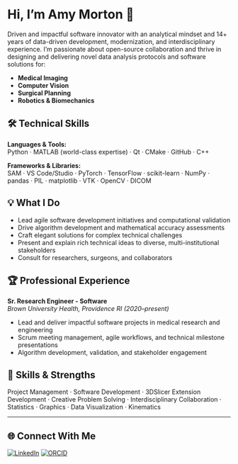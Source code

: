 # Hi, I’m Amy Morton 👋

Driven and impactful software innovator with an analytical mindset and 14+ years of data-driven development, modernization, and interdisciplinary experience. I’m passionate about open-source collaboration and thrive in designing and delivering novel data analysis protocols and software solutions for:

- **Medical Imaging**
- **Computer Vision**
- **Surgical Planning**
- **Robotics & Biomechanics**

## 🛠️ Technical Skills

**Languages & Tools:**  
Python · MATLAB (world-class expertise) · Qt · CMake · GitHub · C++

**Frameworks & Libraries:**  
SAM · VS Code/Studio · PyTorch · TensorFlow · scikit-learn · NumPy · pandas · PIL · matplotlib · VTK · OpenCV · DICOM 

## 💡 What I Do

- Lead agile software development initiatives and computational validation
- Drive algorithm development and mathematical accuracy assessments
- Craft elegant solutions for complex technical challenges
- Present and explain rich technical ideas to diverse, multi-institutional stakeholders
- Consult for researchers, surgeons, and collaborators

## 🏆 Professional Experience

**Sr. Research Engineer - Software**  
_Brown University Health, Providence RI (2020–present)_  
- Lead and deliver impactful software projects in medical research and engineering  
- Scrum meeting management, agile workflows, and technical milestone presentations  
- Algorithm development, validation, and stakeholder engagement

## 🌟 Skills & Strengths

Project Management · Software Development · 3DSlicer Extension Development · Creative Problem Solving · Interdisciplinary Collaboration · Statistics · Graphics · Data Visualization · Kinematics

---

## 🌐 Connect With Me

[![LinkedIn](https://img.shields.io/badge/LinkedIn-Amy%20Morton-0077B5?logo=linkedin&logoColor=white&style=flat-square)](https://www.linkedin.com/in/amy-morton-35374340/)
[![ORCID](https://img.shields.io/badge/ORCID-0000--0003--4513--1699-A6CE39?logo=orcid&logoColor=white&style=flat-square)](https://orcid.org/0000-0003-4513-1699)

<!-- Add your featured projects or fun facts here! -->
